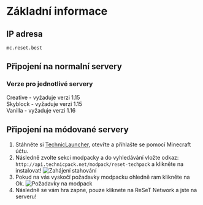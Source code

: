 # Základní informace

## IP adresa

```
mc.reset.best
```

## Připojení na normalní servery

### Verze pro jednotlivé servery

Creative - vyžaduje verzi 1.15  
Skyblock - vyžaduje verzi 1.15  
Vanilla - vyžaduje verzi 1.16  

## Připojení na módované servery

1. Stáhněte si [TechnicLauncher](https://www.technicpack.net/download), otevřte a přihlašte se pomocí Minecraft účtu.
2. Následně zvolte sekci modpacky a do vyhledávání vložte odkaz: `http://api.technicpack.net/modpack/reset-techpack` a klikněte na instalovat!
![Zahájení stahování](https://files.reset.best/s/P3KDtwQXXGfeWtB/preview)
3. Pokud na vás vyskočí požadavky modpacku ohledně ram klikněte na Ok.
![Požadavky na modpack](https://files.reset.best/s/DjnkptLCeL8fjPJ/preview)
4. Následně se vám hra zapne, pouze kliknete na ReSeT Network a jste na serveru!
